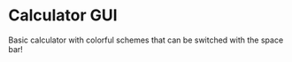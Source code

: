 Calculator GUI
==============
Basic calculator with colorful schemes that can be switched with the space bar!
